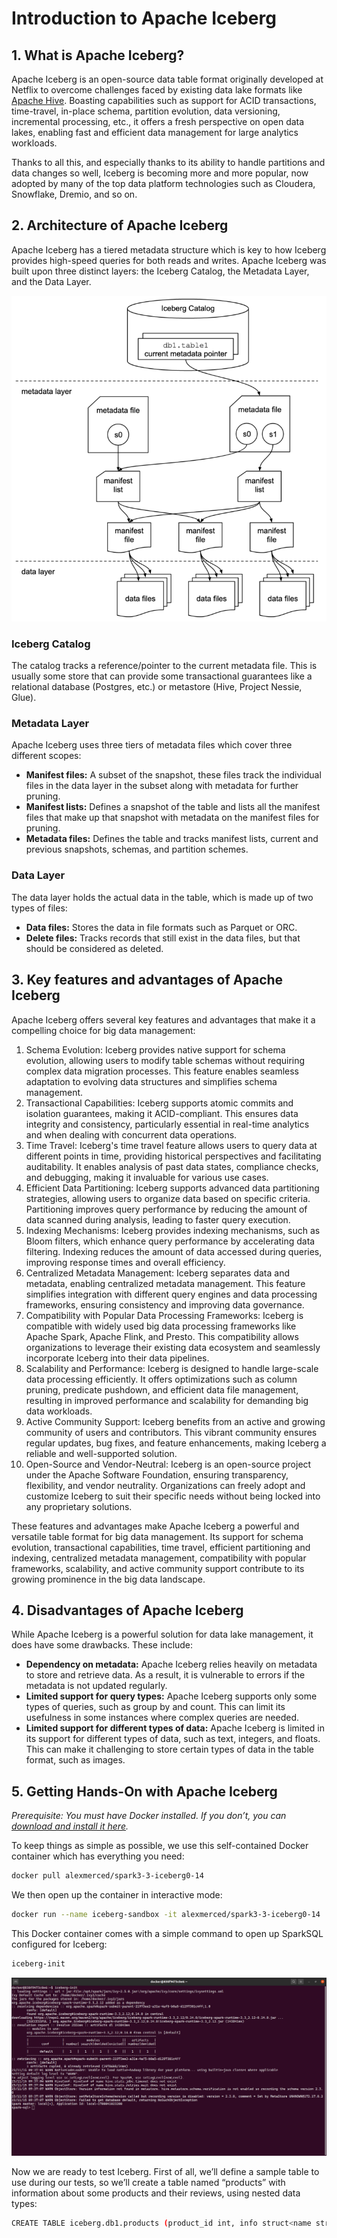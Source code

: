 # Introduction to Apache Iceberg

## 1. What is Apache Iceberg?

Apache Iceberg is an open-source data table format originally developed at Netflix to overcome challenges faced by existing data lake formats like [Apache Hive](https://hive.apache.org/). Boasting capabilities such as support for ACID transactions, time-travel, in-place schema, partition evolution, data versioning, incremental processing, etc., it offers a fresh perspective on open data lakes, enabling fast and efficient data management for large analytics workloads.

Thanks to all this, and especially thanks to its ability to handle partitions and data changes so well, Iceberg is becoming more and more popular, now adopted by many of the top data platform technologies such as Cloudera, Snowflake, Dremio, and so on.

## 2. Architecture of Apache Iceberg

Apache Iceberg has a tiered metadata structure which is key to how Iceberg provides high-speed queries for both reads and writes. Apache Iceberg was built upon three distinct layers: the Iceberg Catalog, the Metadata Layer, and the Data Layer.

![Alt text](image.png)

### Iceberg Catalog

The catalog tracks a reference/pointer to the current metadata file. This is usually some store that can provide some transactional guarantees like a relational database (Postgres, etc.) or metastore (Hive, Project Nessie, Glue).

### Metadata Layer

Apache Iceberg uses three tiers of metadata files which cover three different scopes:

- **Manifest files:** A subset of the snapshot, these files track the individual files in the data layer in the subset along with metadata for further pruning.
- **Manifest lists:** Defines a snapshot of the table and lists all the manifest files that make up that snapshot with metadata on the manifest files for pruning.
- **Metadata files:** Defines the table and tracks manifest lists, current and previous snapshots, schemas, and partition schemes.

### Data Layer

The data layer holds the actual data in the table, which is made up of two types of files:

- **Data files:** Stores the data in file formats such as Parquet or ORC.
- **Delete files:** Tracks records that still exist in the data files, but that should be considered as deleted.

## 3. Key features and advantages of Apache Iceberg

Apache Iceberg offers several key features and advantages that make it a compelling choice for big data management:

1. Schema Evolution: Iceberg provides native support for schema evolution, allowing users to modify table schemas without requiring complex data migration processes. This feature enables seamless adaptation to evolving data structures and simplifies schema management.
2. Transactional Capabilities: Iceberg supports atomic commits and isolation guarantees, making it ACID-compliant. This ensures data integrity and consistency, particularly essential in real-time analytics and when dealing with concurrent data operations.
3. Time Travel: Iceberg's time travel feature allows users to query data at different points in time, providing historical perspectives and facilitating auditability. It enables analysis of past data states, compliance checks, and debugging, making it invaluable for various use cases.
4. Efficient Data Partitioning: Iceberg supports advanced data partitioning strategies, allowing users to organize data based on specific criteria. Partitioning improves query performance by reducing the amount of data scanned during analysis, leading to faster query execution.
5. Indexing Mechanisms: Iceberg provides indexing mechanisms, such as Bloom filters, which enhance query performance by accelerating data filtering. Indexing reduces the amount of data accessed during queries, improving response times and overall efficiency.
6. Centralized Metadata Management: Iceberg separates data and metadata, enabling centralized metadata management. This feature simplifies integration with different query engines and data processing frameworks, ensuring consistency and improving data governance.
7. Compatibility with Popular Data Processing Frameworks: Iceberg is compatible with widely used big data processing frameworks like Apache Spark, Apache Flink, and Presto. This compatibility allows organizations to leverage their existing data ecosystem and seamlessly incorporate Iceberg into their data pipelines.
8. Scalability and Performance: Iceberg is designed to handle large-scale data processing efficiently. It offers optimizations such as column pruning, predicate pushdown, and efficient data file management, resulting in improved performance and scalability for demanding big data workloads.
9. Active Community Support: Iceberg benefits from an active and growing community of users and contributors. This vibrant community ensures regular updates, bug fixes, and feature enhancements, making Iceberg a reliable and well-supported solution.
10. Open-Source and Vendor-Neutral: Iceberg is an open-source project under the Apache Software Foundation, ensuring transparency, flexibility, and vendor neutrality. Organizations can freely adopt and customize Iceberg to suit their specific needs without being locked into any proprietary solutions.

These features and advantages make Apache Iceberg a powerful and versatile table format for big data management. Its support for schema evolution, transactional capabilities, time travel, efficient partitioning and indexing, centralized metadata management, compatibility with popular frameworks, scalability, and active community support contribute to its growing prominence in the big data landscape.

## 4. Disadvantages of Apache Iceberg

While Apache Iceberg is a powerful solution for data lake management, it does have some drawbacks. These include:

- **Dependency on metadata:** Apache Iceberg relies heavily on metadata to store and retrieve data. As a result, it is vulnerable to errors if the metadata is not updated regularly.
- **Limited support for query types:** Apache Iceberg supports only some types of queries, such as group by and count. This can limit its usefulness in some instances where complex queries are needed.
- **Limited support for different types of data:** Apache Iceberg is limited in its support for different types of data, such as text, integers, and floats. This can make it challenging to store certain types of data in the table format, such as images.

## 5. Getting Hands-On with Apache Iceberg

*Prerequisite: You must have Docker installed. If you don’t, you can [download and install it here](https://docs.docker.com/get-docker/).*

To keep things as simple as possible, we use this self-contained Docker container which has everything you need:

```bash
docker pull alexmerced/spark3-3-iceberg0-14
```

We then open up the container in interactive mode:

```bash
docker run --name iceberg-sandbox -it alexmerced/spark3-3-iceberg0-14
```

This Docker container comes with a simple command to open up SparkSQL configured for Iceberg:

```bash
iceberg-init
```

![Alt text](<Screenshot from 2023-11-15 16-37-46.png>)

Now we are ready to test Iceberg. First of all, we’ll define a sample table to use during our tests, so we’ll create a table named “products” with information about some products and their reviews, using nested data types:

```bash
CREATE TABLE iceberg.db1.products (product_id int, info struct<name string, price decimal(3,2)>, discounts array<float>, feedback map<string, struct<comment string, rating int>>) USING ICEBERG;
```
